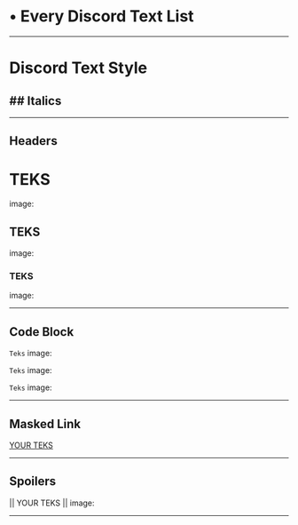 # • Every Discord Text List
-----------------------

# Discord Text Style

## ## Italics
-----------------------
## Headers

# TEKS
image:

## TEKS
image:

### TEKS
image:

-----------------------
## Code Block

` Teks `
image:

`` Teks `` 
image:

``` Teks ``` 
image:

-----------------------
##  Masked Link

[YOUR TEKS](links)

-----------------------
## Spoilers

|| YOUR TEKS ||
image:

-----------------------
